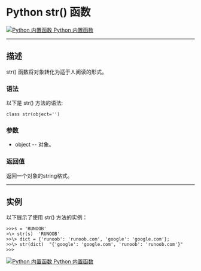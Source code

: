 Python str() 函数
===============

 [![Python 内置函数](../images/up.gif) Python 内置函数](python-built-in-functions.html)

* * *

描述
--

str() 函数将对象转化为适于人阅读的形式。

### 语法

以下是 str() 方法的语法:
```
class str(object='')
```
### 参数

*   object -- 对象。

### 返回值

返回一个对象的string格式。

* * *

实例
--

以下展示了使用 str() 方法的实例：
```
>>>s = 'RUNOOB' 
>\> str(s)  'RUNOOB' 
>>\> dict = {'runoob': 'runoob.com', 'google': 'google.com'};
>>\> str(dict)  "{'google': 'google.com', 'runoob': 'runoob.com'}" 
>>>
```
 [![Python 内置函数](../images/up.gif) Python 内置函数](python-built-in-functions.html)
